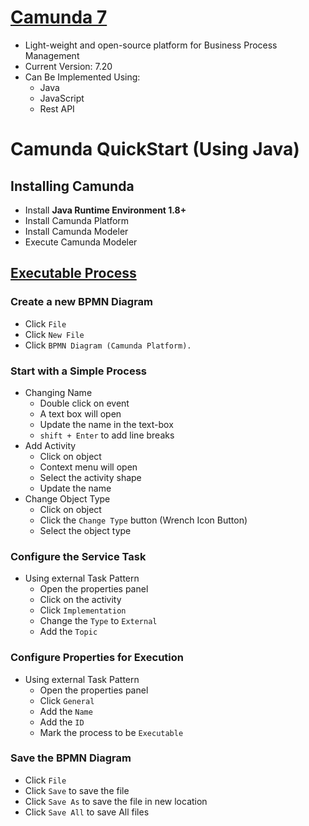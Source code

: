 # [Camunda 7](https://docs.camunda.org/manual/7.20/)
- Light-weight and open-source platform for Business Process Management
- Current Version: 7.20
- Can Be Implemented Using:
	- Java
	- JavaScript
	- Rest API

# Camunda QuickStart (Using Java)

## Installing Camunda
- Install <b>Java Runtime Environment 1.8+</b>
- Install Camunda Platform
- Install Camunda Modeler
- Execute Camunda Modeler

## [Executable Process](https://github.com/HidayatRivai2020/camunda-7/blob/main/payment.bpmn) 

### Create a new BPMN Diagram
- Click `File`
- Click `New File` 
- Click `BPMN Diagram (Camunda Platform).`

### Start with a Simple Process
- Changing Name
    - Double click on event
    - A text box will open
    - Update the name in the text-box
    - `shift + Enter` to add line breaks
- Add Activity
    - Click on object
    - Context menu will open
    - Select the activity shape
    - Update the name
- Change Object Type
    - Click on object
    - Click the `Change Type` button (Wrench Icon Button)
    - Select the object type

### Configure the Service Task
- Using external Task Pattern
    - Open the properties panel
    - Click on the activity
    - Click `Implementation` 
    - Change the `Type` to `External`
    - Add the `Topic`

### Configure Properties for Execution
- Using external Task Pattern
    - Open the properties panel
    - Click `General` 
    - Add the `Name`
    - Add the `ID`
    - Mark the process to be `Executable`

### Save the BPMN Diagram
- Click `File`
- Click `Save` to save the file
- Click `Save As` to save the file in new location
- Click `Save All` to save All files
